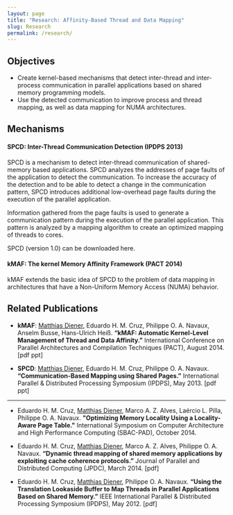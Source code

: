 ```yaml
---
layout: page
title: "Research: Affinity-Based Thread and Data Mapping"
slug: Research
permalink: /research/
---
```


## Objectives

* Create kernel-based mechanisms that detect inter-thread and inter-process communication in parallel applications based on shared memory programming models.
* Use the detected communication to improve process and thread mapping, as well as data mapping for NUMA architectures.


## Mechanisms

#### SPCD: Inter-Thread Communication Detection (IPDPS 2013)

SPCD is a mechanism to detect inter-thread communication of shared-memory based applications. SPCD analyzes the addresses of page faults of the application to detect the communication. To increase the accuracy of the detection and to be able to detect a change in the communication pattern, SPCD introduces additional low-overhead page faults during the execution of the parallel application.

Information gathered from the page faults is used to generate a communication pattern during the execution of the parallel application.
This pattern is analyzed by a mapping algorithm to create an optimized mapping of threads to cores.

SPCD (version 1.0) can be downloaded here.

#### kMAF: The kernel Memory Affinity Framework (PACT 2014)

kMAF extends the basic idea of SPCD to the problem of data mapping in architectures that have a Non-Uniform Memory Access (NUMA) behavior.


## Related Publications

* **kMAF**: <u>Matthias Diener</u>, Eduardo H. M. Cruz, Philippe O. A. Navaux, Anselm Busse, Hans-Ulrich Heiß. **“kMAF: Automatic Kernel-Level Management of Thread and Data Affinity.”** International Conference on Parallel Architectures and Compilation Techniques (PACT), August 2014. [pdf ppt]

* **SPCD**: <u>Matthias Diener</u>, Eduardo H. M. Cruz, Philippe O. A. Navaux. **“Communication-Based Mapping using Shared Pages.”** International Parallel & Distributed Processing Symposium (IPDPS), May 2013. [pdf ppt]

---

* Eduardo H. M. Cruz, <u>Matthias Diener</u>, Marco A. Z. Alves, Laércio L. Pilla, Philippe O. A. Navaux. **"Optimizing Memory Locality Using a Locality-Aware Page Table."**  International Symposium on Computer Architecture and High Performance Computing (SBAC-PAD), October 2014.

* Eduardo H. M. Cruz, <u>Matthias Diener</u>, Marco A. Z. Alves, Philippe O. A. Navaux. **“Dynamic thread mapping of shared memory applications by exploiting cache coherence protocols.”** Journal of Parallel and Distributed Computing (JPDC), March 2014. [pdf]

* Eduardo H. M. Cruz, <u>Matthias Diener</u>, Philippe O. A. Navaux. **“Using the Translation Lookaside Buffer to Map Threads in Parallel Applications Based on Shared Memory.”** IEEE International Parallel & Distributed Processing Symposium (IPDPS), May 2012. [pdf]
